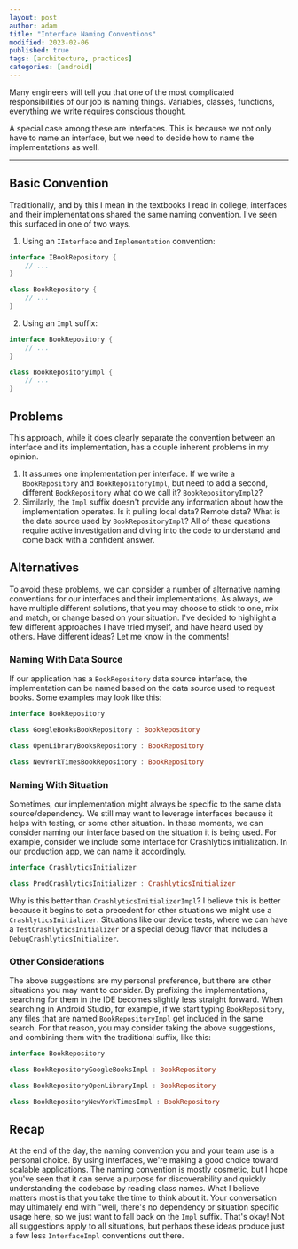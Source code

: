 ```yaml
---
layout: post
author: adam
title: "Interface Naming Conventions"
modified: 2023-02-06
published: true
tags: [architecture, practices]
categories: [android]
---
```


Many engineers will tell you that one of the most complicated responsibilities of our job is naming things. Variables, classes, functions, everything we write requires conscious thought. 

A special case among these are interfaces. This is because we not only have to name an interface, but we need to decide how to name the implementations as well.

<!--more-->

---

## Basic Convention

Traditionally, and by this I mean in the textbooks I read in college, interfaces and their implementations shared the same naming convention. I've seen this surfaced in one of two ways.

1. Using an `IInterface` and `Implementation` convention:

```kotlin
interface IBookRepository {
    // ...
}

class BookRepository {
    // ...
}
```

2. Using an `Impl` suffix:

```kotlin
interface BookRepository {
    // ...
}

class BookRepositoryImpl {
    // ...
}
```

## Problems

This approach, while it does clearly separate the convention between an interface and its implementation, has a couple inherent problems in my opinion. 

1. It assumes one implementation per interface. If we write a `BookRepository` and `BookRepositoryImpl`, but need to add a second, different `BookRepository` what do we call it? `BookRepositoryImpl2`? 
2. Similarly, the `Impl` suffix doesn't provide any information about how the implementation operates. Is it pulling local data? Remote data? What is the data source used by `BookRepositoryImpl`? All of these questions require active investigation and diving into the code to understand and come back with a confident answer. 

## Alternatives

To avoid these problems, we can consider a number of alternative naming conventions for our interfaces and their implementations. As always, we have multiple different solutions, that you may choose to stick to one, mix and match, or change based on your situation. I've decided to highlight a few different approaches I have tried myself, and have heard used by others. Have different ideas? Let me know in the comments!

### Naming With Data Source

If our application has a `BookRepository` data source interface, the implementation can be named based on the data source used to request books. Some examples may look like this:

```kotlin
interface BookRepository

class GoogleBooksBookRepository : BookRepository

class OpenLibraryBooksRepository : BookRepository

class NewYorkTimesBookRepository : BookRepository
```

### Naming With Situation

Sometimes, our implementation might always be specific to the same data source/dependency. We still may want to leverage interfaces because it helps with testing, or some other situation. In these moments, we can consider naming our interface based on the situation it is being used. For example, consider we include some interface for Crashlytics initialization. In our production app, we can name it accordingly.

```kotlin
interface CrashlyticsInitializer

class ProdCrashlyticsInitializer : CrashlyticsInitializer
```

Why is this better than `CrashlyticsInitializerImpl`? I believe this is better because it begins to set a precedent for other situations we might use a `CrashlyticsInitializer`. Situations like our device tests, where we can have a `TestCrashlyticsInitializer` or a special debug flavor that includes a `DebugCrashlyticsInitializer`. 

### Other Considerations

The above suggestions are my personal preference, but there are other situations you may want to consider. By prefixing the implementations, searching for them in the IDE becomes slightly less straight forward. When searching in Android Studio, for example, if we start typing `BookRepository`, any files that are named `BookRepositoryImpl` get included in the same search. For that reason, you may consider taking the above suggestions, and combining them with the traditional suffix, like this:

```kotlin
interface BookRepository

class BookRepositoryGoogleBooksImpl : BookRepository

class BookRepositoryOpenLibraryImpl : BookRepository

class BookRepositoryNewYorkTimesImpl : BookRepository
```

## Recap

At the end of the day, the naming convention you and your team use is a personal choice. By using interfaces, we're making a good choice toward scalable applications. The naming convention is mostly cosmetic, but I hope you've seen that it can serve a purpose for discoverability and quickly understanding the codebase by reading class names. What I believe matters most is that you take the time to think about it. Your conversation may ultimately end with "well, there's no dependency or situation specific usage here, so we just want to fall back on the `Impl` suffix. That's okay! Not all suggestions apply to all situations, but perhaps these ideas produce just a few less `InterfaceImpl` conventions out there.
